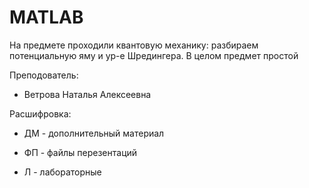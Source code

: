 # MATLAB

На предмете проходили квантовую механику: разбираем потенциальную яму и ур-е Шредингера. В целом предмет простой

Преподователь:

* Ветрова Наталья Алексеевна

Расшифровка:

* ДМ - дополнительный материал

* ФП - файлы перезентаций

* Л - лабораторные
